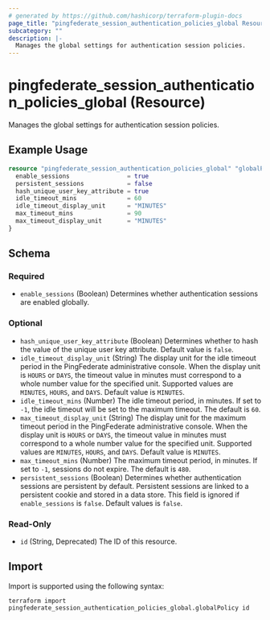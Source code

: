 ```yaml
---
# generated by https://github.com/hashicorp/terraform-plugin-docs
page_title: "pingfederate_session_authentication_policies_global Resource - terraform-provider-pingfederate"
subcategory: ""
description: |-
  Manages the global settings for authentication session policies.
---
```


# pingfederate_session_authentication_policies_global (Resource)

Manages the global settings for authentication session policies.

## Example Usage

```terraform
resource "pingfederate_session_authentication_policies_global" "globalPolicy" {
  enable_sessions                = true
  persistent_sessions            = false
  hash_unique_user_key_attribute = true
  idle_timeout_mins              = 60
  idle_timeout_display_unit      = "MINUTES"
  max_timeout_mins               = 90
  max_timeout_display_unit       = "MINUTES"
}
```

<!-- schema generated by tfplugindocs -->
## Schema

### Required

- `enable_sessions` (Boolean) Determines whether authentication sessions are enabled globally.

### Optional

- `hash_unique_user_key_attribute` (Boolean) Determines whether to hash the value of the unique user key attribute. Default value is `false`.
- `idle_timeout_display_unit` (String) The display unit for the idle timeout period in the PingFederate administrative console. When the display unit is `HOURS` or `DAYS`, the timeout value in minutes must correspond to a whole number value for the specified unit. Supported values are `MINUTES`, `HOURS`, and `DAYS`. Default value is `MINUTES`.
- `idle_timeout_mins` (Number) The idle timeout period, in minutes. If set to `-1`, the idle timeout will be set to the maximum timeout. The default is `60`.
- `max_timeout_display_unit` (String) The display unit for the maximum timeout period in the PingFederate administrative console. When the display unit is `HOURS` or `DAYS`, the timeout value in minutes must correspond to a whole number value for the specified unit. Supported values are `MINUTES`, `HOURS`, and `DAYS`. Default value is `MINUTES`.
- `max_timeout_mins` (Number) The maximum timeout period, in minutes. If set to `-1`, sessions do not expire. The default is `480`.
- `persistent_sessions` (Boolean) Determines whether authentication sessions are persistent by default. Persistent sessions are linked to a persistent cookie and stored in a data store. This field is ignored if `enable_sessions` is `false`. Default values is `false`.

### Read-Only

- `id` (String, Deprecated) The ID of this resource.

## Import

Import is supported using the following syntax:

```shell
terraform import pingfederate_session_authentication_policies_global.globalPolicy id
```
